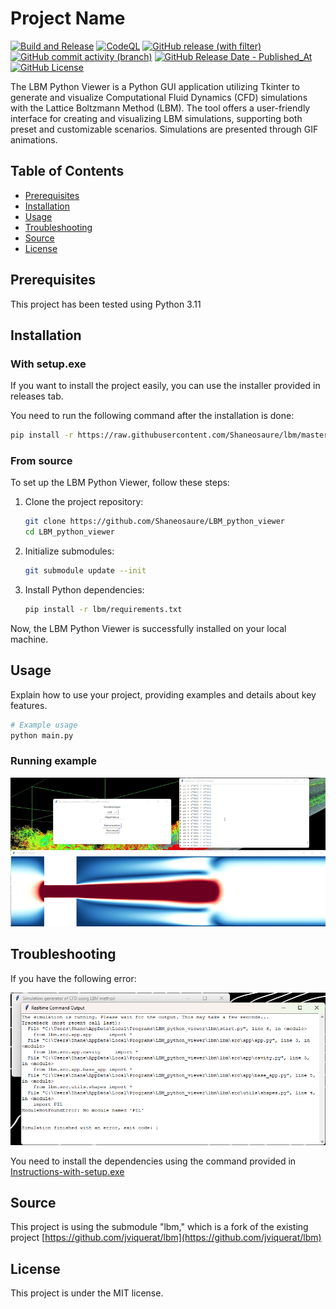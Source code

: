 # Project Name
[![Build and Release](https://github.com/Shaneosaure/LBM_python_viewer/actions/workflows/Build%20and%20Release.yml/badge.svg)](https://github.com/Shaneosaure/LBM_python_viewer/actions/workflows/Build%20and%20Release.yml) 
[![CodeQL](https://github.com/Shaneosaure/LBM_python_viewer/actions/workflows/github-code-scanning/codeql/badge.svg)](https://github.com/Shaneosaure/LBM_python_viewer/actions/workflows/github-code-scanning/codeql) 
[![GitHub release (with filter)](https://img.shields.io/github/v/release/Shaneosaure/LBM_python_viewer)](https://github.com/Shaneosaure/LBM_python_viewer/releases/latest)
[![GitHub commit activity (branch)](https://img.shields.io/github/commit-activity/w/Shaneosaure/LBM_python_viewer)](https://github.com/Shaneosaure/LBM_python_viewer/commits/main)
[![GitHub Release Date - Published_At](https://img.shields.io/github/release-date/Shaneosaure/LBM_python_viewer)](https://github.com/Shaneosaure/LBM_python_viewer/releases/latest)
[![GitHub License](https://img.shields.io/github/license/Shaneosaure/LBM_python_viewer)](https://github.com/Shaneosaure/LBM_python_viewer/blob/main/LICENSE.txt)

The LBM Python Viewer is a Python GUI application utilizing Tkinter to generate and visualize Computational Fluid Dynamics (CFD) simulations with the Lattice Boltzmann Method (LBM). The tool offers a user-friendly interface for creating and visualizing LBM simulations, supporting both preset and customizable scenarios. Simulations are presented through GIF animations.

## Table of Contents

- [Prerequisites](#prerequisites)
- [Installation](#installation)
- [Usage](#usage)
- [Troubleshooting](#troubleshooting)
- [Source](#source)
- [License](#license)

## Prerequisites

This project has been tested using Python 3.11

## Installation

### With setup.exe

If you want to install the project easily, you can use the installer provided in releases tab.

You need to run the following command after the installation is done:
```bash
pip install -r https://raw.githubusercontent.com/Shaneosaure/lbm/master/requirements.txt
```

### From source

To set up the LBM Python Viewer, follow these steps:

1. Clone the project repository:

   ```bash
   git clone https://github.com/Shaneosaure/LBM_python_viewer
   cd LBM_python_viewer
   ```

2. Initialize submodules:

   ```bash
   git submodule update --init
   ```

3. Install Python dependencies:

   ```bash
   pip install -r lbm/requirements.txt
   ```

Now, the LBM Python Viewer is successfully installed on your local machine.

## Usage

Explain how to use your project, providing examples and details about key features.

```bash
# Example usage
python main.py
```

### Running example
<p align="center">
  <img alt="" src="./Demo/demo.gif">
</p>

## Troubleshooting

If you have the following error: 
<p align="center">
  <img alt="" src="./Images/error.png">
</p>

You need to install the dependencies using the command provided in [Instructions-with-setup.exe](#with-setupexe)

## Source

This project is using the submodule "lbm," which is a fork of the existing project [https://github.com/jviquerat/lbm](https://github.com/jviquerat/lbm)

## License

This project is under the MIT license.
